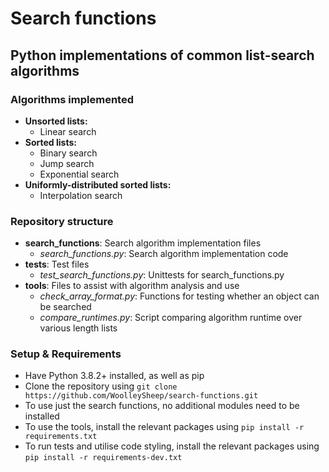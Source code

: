 # Search functions
## Python implementations of common list-search algorithms

### Algorithms implemented
* **Unsorted lists:**
  * Linear search
* **Sorted lists:**
  * Binary search
  * Jump search
  * Exponential search
* **Uniformly-distributed sorted lists:**
  * Interpolation search
  
### Repository structure
* **search_functions**: Search algorithm implementation files
  * *search_functions.py*: Search algorithm implementation code
* **tests**: Test files
  * *test_search_functions.py*: Unittests for search_functions.py
* **tools**: Files to assist with algorithm analysis and use
  * *check_array_format.py*: Functions for testing whether an object can be searched
  * *compare_runtimes.py*: Script comparing algorithm runtime over various length lists

### Setup & Requirements
* Have Python 3.8.2+ installed, as well as pip
* Clone the repository using `git clone https://github.com/WoolleySheep/search-functions.git`
* To use just the search functions, no additional modules need to be installed
* To use the tools, install the relevant packages using `pip install -r requirements.txt`
* To run tests and utilise code styling, install the relevant packages using `pip install -r requirements-dev.txt`
